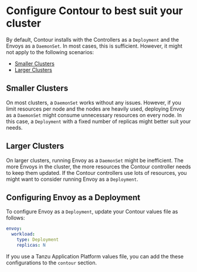 # Configure Contour to best suit your cluster

By default, Contour installs with the Controllers as a `Deployment` and the Envoys as a `DaemonSet`. In most cases, this is sufficient. However, it might not apply to the following scenarios:

- [Smaller Clusters](#small-clusters)
- [Larger Clusters](#large-clusters)

## <a id="small-clusters"></a>Smaller Clusters

On most clusters, a `DaemonSet` works without any issues. However, if you limit resources per node and the nodes are heavily used, deploying Envoy as a `DaemonSet` might consume unnecessary resources on every node. In this case, a `Deployment` with a fixed number of replicas might better suit your needs.

## <a id="large-clusters"></a>Larger Clusters

On larger clusters, running Envoy as a `DaemonSet` might be inefficient. The more Envoys in the cluster, the more resources the Contour controller needs to keep them updated. If the Contour controllers use lots of resources, you might want to consider running Envoy as a `Deployment`.

## <a id="configure-envoy"></a>Configuring Envoy as a Deployment

To configure Envoy as a `Deployment`, update your Contour values file as follows:

```yaml
envoy:
  workload:
    type: Deployment
    replicas: N
```

If you use a Tanzu Application Platform values file, you can add the these configurations to the `contour` section.
